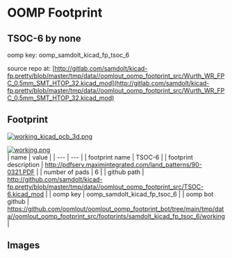 # OOMP Footprint  
## TSOC-6  by none  
  
oomp key: oomp_samdolt_kicad_fp_tsoc_6  
  
source repo at: [http://gitlab.com/samdolt/kicad-fp.pretty/blob/master/tmp/data//oomlout_oomp_footprint_src/Wurth_WR_FPC_0.5mm_SMT_HTOP_32.kicad_mod](http://gitlab.com/samdolt/kicad-fp.pretty/blob/master/tmp/data//oomlout_oomp_footprint_src/Wurth_WR_FPC_0.5mm_SMT_HTOP_32.kicad_mod)  
## Footprint  
  
[![working_kicad_pcb_3d.png](working_kicad_pcb_3d_600.png)](working_kicad_pcb_3d.png)  
  
[![working.png](working_600.png)](working.png)  
| name | value | 
| --- | --- | 
| footprint name | TSOC-6 | 
| footprint description | http://pdfserv.maximintegrated.com/land_patterns/90-0321.PDF | 
| number of pads | 6 | 
| github path | http://github.com/samdolt/kicad-fp.pretty/blob/master/tmp/data//oomlout_oomp_footprint_src/TSOC-6.kicad_mod | 
| oomp key | oomp_samdolt_kicad_fp_tsoc_6 | 
| oomp bot github | https://github.com/oomlout/oomlout_oomp_footprint_bot/tree/main/tmp/data//oomlout_oomp_footprint_src/footprints/samdolt_kicad_fp_tsoc_6/working | 
## Images  
